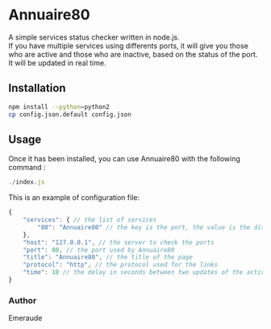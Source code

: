 # Annuaire80

A simple services status checker written in node.js.  
If you have multiple services using differents ports, it will give you those who are active and those who are inactive, based on the status of the port.  
It will be updated in real time.

## Installation

```bash
npm install --python=python2
cp config.json.default config.json
```

## Usage

Once it has been installed, you can use Annuaire80 with the following command :

```javascript
./index.js
```

This is an example of configuration file:

```javascript
{
	"services": { // the list of services
		"80": "Annuaire80" // the key is the port, the value is the display name
	},
	"host": "127.0.0.1", // the server to check the ports
	"port": 80, // the port used by Annuaire80
	"title": "Annuaire80", // the title of the page
	"protocol": "http", // the protocol used for the links
	"time": 10 // the delay in seconds between two updates of the active services list
}
```

### Author

Emeraude
